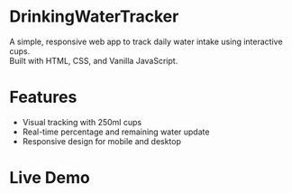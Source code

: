 # DrinkingWaterTracker

A simple, responsive web app to track daily water intake using interactive cups.  
Built with HTML, CSS, and Vanilla JavaScript.

# Features
- Visual tracking with 250ml cups
- Real-time percentage and remaining water update
- Responsive design for mobile and desktop

# Live Demo
